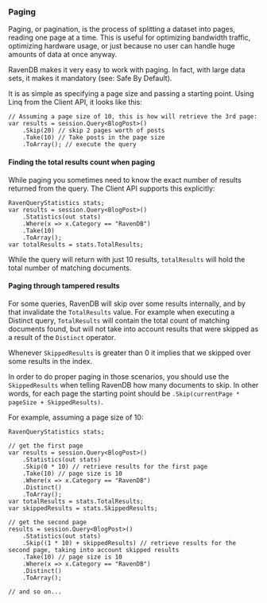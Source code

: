 ﻿
### Paging

Paging, or pagination, is the process of splitting a dataset into pages, reading one page at a time. This is useful for optimizing bandwidth traffic, optimizing hardware usage, or just because no user can handle huge amounts of data at once anyway.

RavenDB makes it very easy to work with paging. In fact, with large data sets, it makes it mandatory (see: Safe By Default).

It is as simple as specifying a page size and passing a starting point. Using Linq from the Client API, it looks like this:

    // Assuming a page size of 10, this is how will retrieve the 3rd page:
    var results = session.Query<BlogPost>()
        .Skip(20) // skip 2 pages worth of posts
        .Take(10) // Take posts in the page size
        .ToArray(); // execute the query

#### Finding the total results count when paging

While paging you sometimes need to know the exact number of results returned from the query. The Client API supports this explicitly:

	RavenQueryStatistics stats;
	var results = session.Query<BlogPost>()
	    .Statistics(out stats)
	    .Where(x => x.Category == "RavenDB")
	    .Take(10)
	    .ToArray();
	var totalResults = stats.TotalResults;

While the query will return with just 10 results, `totalResults` will hold the total number of matching documents.

#### Paging through tampered results

For some queries, RavenDB will skip over some results internally, and by that invalidate the `TotalResults` value. For example when executing a Distinct query, `TotalResults` will contain the total count of matching documents found, but will not take into account results that were skipped as a result of the `Distinct` operator.

Whenever `SkippedResults` is greater than 0 it implies that we skipped over some results in the index.
    
In order to do proper paging in those scenarios, you should use the `SkippedResults` when telling RavenDB how many documents to skip. In other words, for each page the starting point should be `.Skip(currentPage * pageSize + SkippedResults)`.

For example, assuming a page size of 10:

	RavenQueryStatistics stats;
	 
	// get the first page
	var results = session.Query<BlogPost>()
	    .Statistics(out stats)
	    .Skip(0 * 10) // retrieve results for the first page
	    .Take(10) // page size is 10
	    .Where(x => x.Category == "RavenDB")
	    .Distinct()
	    .ToArray();
	var totalResults = stats.TotalResults;
	var skippedResults = stats.SkippedResults;
	 
	// get the second page
	results = session.Query<BlogPost>()
	    .Statistics(out stats)
	    .Skip((1 * 10) + skippedResults) // retrieve results for the second page, taking into account skipped results
	    .Take(10) // page size is 10
	    .Where(x => x.Category == "RavenDB")
	    .Distinct()
	    .ToArray();
	 
	// and so on...
